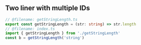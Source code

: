 ## Two liner with multiple IDs

```ts twoslash
// @filename: getStringLength.ts
export const getStringLength = (str: string) => str.length
// @filename: index.ts
import { getStringLength } from './getStringLength'
const b = getStringLength('string')
```
